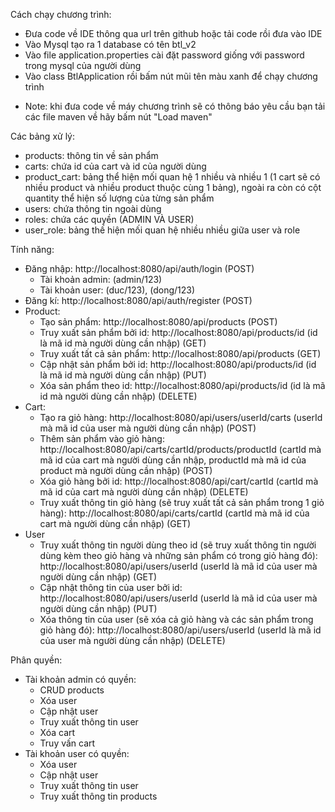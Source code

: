 Cách chạy chương trình:
  - Đưa code về IDE thông qua url trên github hoặc tải code rồi đưa vào IDE
  - Vào Mysql tạo ra 1 database có tên btl_v2
  - Vào file application.properties cài đặt password giống với password trong mysql của người dùng
  - Vào class BtlApplication rồi bấm nút mũi tên màu xanh để chạy chương trình
  * Note: khi đưa code về máy chương trình sẽ có thông báo yêu cầu bạn tải các file maven về hãy bấm nút "Load maven"

Các bảng xử lý:
  - products: thông tin về sản phẩm
  - carts: chứa id của cart và id của người dùng
  - product_cart: bảng thể hiện mối quan hệ 1 nhiều và nhiều 1 (1 cart sẽ có nhiều product và nhiều product thuộc cùng 1 bảng), ngoài ra còn có cột quantity
    thể hiện số lượng của từng sản phẩm
  - users: chứa thông tin ngoài dùng
  - roles: chứa các quyền (ADMIN VÀ USER)
  - user_role: bảng thế hiện mối quan hệ nhiều nhiều giữa user và role

Tính năng:
  - Đăng nhập: http://localhost:8080/api/auth/login (POST)
    + Tài khoản admin: (admin/123)
    + Tài khoản user: (duc/123), (dong/123)
  - Đăng kí: http://localhost:8080/api/auth/register (POST)
  - Product:
    + Tạo sản phẩm: http://localhost:8080/api/products (POST)
    + Truy xuất sản phẩm bởi id: http://localhost:8080/api/products/id (id là mã id mà người dùng cần nhập) (GET)
    + Truy xuất tất cả sản phẩm: http://localhost:8080/api/products (GET)
    + Cập nhật sản phẩm bởi id: http://localhost:8080/api/products/id (id là mã id mà người dùng cần nhập) (PUT)
    + Xóa sản phẩm theo id: http://localhost:8080/api/products/id (id là mã id mà người dùng cần nhập) (DELETE)
  - Cart:
    + Tạo ra giỏ hàng: http://localhost:8080/api/users/userId/carts (userId mà mã id của user mà người dùng cần nhập) (POST)
    + Thêm sản phẩm vào giỏ hàng: http://localhost:8080/api/carts/cartId/products/productId (cartId mà mã id của cart mà người dùng cần nhập, productId mà mã
      id của product mà người dùng cần nhập) (POST)
    + Xóa giỏ hàng bởi id: http://localhost:8080/api/cart/cartId (cartId mà mã id của cart mà người dùng cần nhập) (DELETE)
    + Truy xuất thông tin giỏ hàng (sẽ truy xuất tất cả sản phẩm trong 1 giỏ hàng): http://localhost:8080/api/carts/cartId (cartId mà mã id của cart mà người dùng cần nhập) (GET)
  - User
    + Truy xuất thông tin người dùng theo id (sẽ truy xuất thông tin người dùng kèm theo giỏ hàng và những sản phẩm có trong giỏ hàng đó):
      http://localhost:8080/api/users/userId (userId là mã id của user mà người dùng cần nhập) (GET)
    + Cập nhật thông tin của user bởi id: http://localhost:8080/api/users/userId (userId là mã id của user mà người dùng cần nhập) (PUT)
    + Xóa thông tin của user (sẽ xóa cả giỏ hàng và các sản phẩm trong giỏ hàng đó):  http://localhost:8080/api/users/userId (userId là mã id của user mà người dùng cần nhập) (DELETE)

Phân quyền:
  - Tài khoản admin có quyền: 
    + CRUD products
    + Xóa user
    + Cập nhật user
    + Truy xuất thông tin user
    + Xóa cart 
    + Truy vấn cart
  - Tài khoản user có quyền: 
    + Xóa user
    + Cập nhật user
    + Truy xuất thông tin user
    + Truy xuất thông tin products
  



